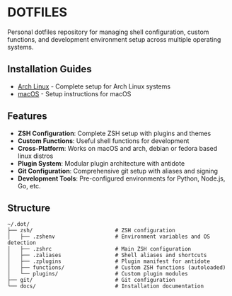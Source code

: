 # DOTFILES

Personal dotfiles repository for managing shell configuration, custom functions, and development environment setup across multiple operating systems.

## Installation Guides

- [Arch Linux](arch.installations.md) - Complete setup for Arch Linux systems
- [macOS](mac.installations.md) - Setup instructions for macOS

## Features

- **ZSH Configuration**: Complete ZSH setup with plugins and themes
- **Custom Functions**: Useful shell functions for development
- **Cross-Platform**: Works on macOS and arch, debian or fedora based linux distros
- **Plugin System**: Modular plugin architecture with antidote
- **Git Configuration**: Comprehensive git setup with aliases and signing
- **Development Tools**: Pre-configured environments for Python, Node.js, Go, etc.

## Structure

```
~/.dot/
├── zsh/                          # ZSH configuration
│   ├── .zshenv                   # Environment variables and OS detection
│   ├── .zshrc                    # Main ZSH configuration
│   ├── .zaliases                 # Shell aliases and shortcuts
│   ├── .zplugins                 # Plugin manifest for antidote
│   ├── functions/                # Custom ZSH functions (autoloaded)
│   └── plugins/                  # Custom plugin modules
├── git/                          # Git configuration
└── docs/                         # Installation documentation
```
